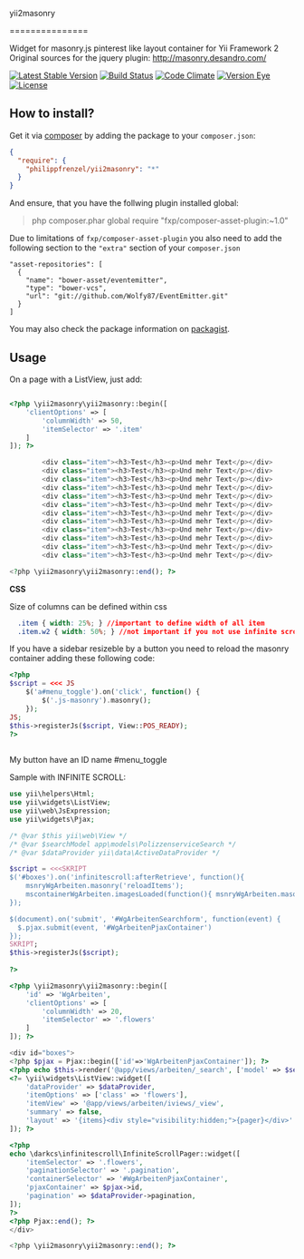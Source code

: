 yii2masonry

===============

Widget for masonry.js pinterest like layout container for Yii Framework 2
Original sources for the jquery plugin: http://masonry.desandro.com/

[![Latest Stable Version](https://poser.pugx.org/philippfrenzel/yii2masonry/v/stable.svg)](https://packagist.org/packages/philippfrenzel/yii2masonry)
[![Build Status](https://travis-ci.org/philippfrenzel/yii2masonry.svg?branch=master)](https://travis-ci.org/philippfrenzel/yii2masonry)
[![Code Climate](https://codeclimate.com/github/philippfrenzel/yii2masonry.png)](https://codeclimate.com/github/philippfrenzel/yii2masonry)
[![Version Eye](https://www.versioneye.com/php/philippfrenzel:yii2masonry/badge.svg)](https://www.versioneye.com/php/philippfrenzel:yii2masonry)
[![License](https://poser.pugx.org/philippfrenzel/yii2masonry/license.svg)](https://packagist.org/packages/philippfrenzel/yii2masonry)

How to install?
---------------

Get it via [composer](http://getcomposer.org/) by adding the package to your `composer.json`:

```json
{
  "require": {
    "philippfrenzel/yii2masonry": "*"
  }
}
```

And ensure, that you have the follwing plugin installed global:

> php composer.phar global require "fxp/composer-asset-plugin:~1.0"

Due to limitations of `fxp/composer-asset-plugin` you also need to add the following section to the `"extra"` section of your `composer.json`

    "asset-repositories": [
      {
        "name": "bower-asset/eventemitter",
        "type": "bower-vcs",
        "url": "git://github.com/Wolfy87/EventEmitter.git"
      }
    ]

You may also check the package information on [packagist](https://packagist.org/packages/philippfrenzel/yii2masonry).


Usage
-----
On a page with a ListView, just add:


```php

<?php \yii2masonry\yii2masonry::begin([
    'clientOptions' => [
        'columnWidth' => 50,
        'itemSelector' => '.item'
    ]
]); ?>

        <div class="item"><h3>Test</h3><p>Und mehr Text</p></div>
        <div class="item"><h3>Test</h3><p>Und mehr Text</p></div>
        <div class="item"><h3>Test</h3><p>Und mehr Text</p></div>
        <div class="item"><h3>Test</h3><p>Und mehr Text</p></div>
        <div class="item"><h3>Test</h3><p>Und mehr Text</p></div>
        <div class="item"><h3>Test</h3><p>Und mehr Text</p></div>
        <div class="item"><h3>Test</h3><p>Und mehr Text</p></div>
        <div class="item"><h3>Test</h3><p>Und mehr Text</p></div>
        <div class="item"><h3>Test</h3><p>Und mehr Text</p></div>
        <div class="item"><h3>Test</h3><p>Und mehr Text</p></div>
        <div class="item"><h3>Test</h3><p>Und mehr Text</p></div>
        <div class="item"><h3>Test</h3><p>Und mehr Text</p></div>

<?php \yii2masonry\yii2masonry::end(); ?>

```
**CSS**

Size of columns can be defined within css
```css
  .item { width: 25%; } //important to define width of all item
  .item.w2 { width: 50%; } //not important if you not use infinite scroll
```

If you have a sidebar resizeble by a button you need to reload the masonry container adding these following code:
```php
<?php
$script = <<< JS
    $('a#menu_toggle').on('click', function() {
        $('.js-masonry').masonry();
    });
JS;
$this->registerJs($script, View::POS_READY);
?>
  
```
My button have an ID name #menu_toggle

Sample with INFINITE SCROLL:
```php
use yii\helpers\Html;
use yii\widgets\ListView;
use yii\web\JsExpression;
use yii\widgets\Pjax;

/* @var $this yii\web\View */
/* @var $searchModel app\models\PolizzenserviceSearch */
/* @var $dataProvider yii\data\ActiveDataProvider */

$script = <<<SKRIPT
$('#boxes').on('infinitescroll:afterRetrieve', function(){
    msnryWgArbeiten.masonry('reloadItems');
    mscontainerWgArbeiten.imagesLoaded(function(){ msnryWgArbeiten.masonry() });
});

$(document).on('submit', '#WgArbeitenSearchform', function(event) {
  $.pjax.submit(event, '#WgArbeitenPjaxContainer')
});
SKRIPT;
$this->registerJs($script);
    
?>

<?php \yii2masonry\yii2masonry::begin([
    'id' => 'WgArbeiten',
    'clientOptions' => [
        'columnWidth' => 20,
        'itemSelector' => '.flowers'
    ]
]); ?>

<div id="boxes">
<?php $pjax = Pjax::begin(['id'=>'WgArbeitenPjaxContainer']); ?>
<?php echo $this->render('@app/views/arbeiten/_search', ['model' => $searchModel]); ?>
<?= \yii\widgets\ListView::widget([
    'dataProvider' => $dataProvider,
    'itemOptions' => ['class' => 'flowers'],
    'itemView' => '@app/views/arbeiten/iviews/_view',
    'summary' => false,
    'layout' => '{items}<div style="visibility:hidden;">{pager}</div>'
]); ?>

<?php
echo \darkcs\infinitescroll\InfiniteScrollPager::widget([
    'itemSelector' => '.flowers',
    'paginationSelector' => '.pagination',
    'containerSelector' => '#WgArbeitenPjaxContainer',
    'pjaxContainer' => $pjax->id,
    'pagination' => $dataProvider->pagination,
]);
?>
<?php Pjax::end(); ?>    
</div>

<?php \yii2masonry\yii2masonry::end(); ?>
```
